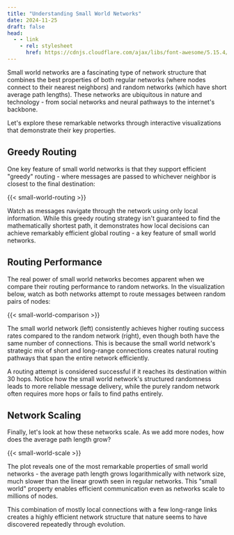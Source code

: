 ```yaml
---
title: "Understanding Small World Networks"
date: 2024-11-25
draft: false
head:
  - - link
    - rel: stylesheet
      href: https://cdnjs.cloudflare.com/ajax/libs/font-awesome/5.15.4/css/all.min.css
---
```


Small world networks are a fascinating type of network structure that combines the best properties of both regular networks (where nodes connect to their nearest neighbors) and random networks (which have short average path lengths). These networks are ubiquitous in nature and technology - from social networks and neural pathways to the internet's backbone.

Let's explore these remarkable networks through interactive visualizations that demonstrate their key properties.

## Greedy Routing

One key feature of small world networks is that they support efficient "greedy" routing - where messages are passed to whichever neighbor is closest to the final destination:

{{< small-world-routing >}}

Watch as messages navigate through the network using only local information. While this greedy routing strategy isn't guaranteed to find the mathematically shortest path, it demonstrates how local decisions can achieve remarkably efficient global routing - a key feature of small world networks.

## Routing Performance

The real power of small world networks becomes apparent when we compare their routing performance to random networks. In the visualization below, watch as both networks attempt to route messages between random pairs of nodes:

{{< small-world-comparison >}}

The small world network (left) consistently achieves higher routing success rates compared to the random network (right), even though both have the same number of connections. This is because the small world network's strategic mix of short and long-range connections creates natural routing pathways that span the entire network efficiently.

A routing attempt is considered successful if it reaches its destination within 30 hops. Notice how the small world network's structured randomness leads to more reliable message delivery, while the purely random network often requires more hops or fails to find paths entirely.

## Network Scaling

Finally, let's look at how these networks scale. As we add more nodes, how does the average path length grow?

{{< small-world-scale >}}

The plot reveals one of the most remarkable properties of small world networks - the average path length grows logarithmically with network size, much slower than the linear growth seen in regular networks. This "small world" property enables efficient communication even as networks scale to millions of nodes.

This combination of mostly local connections with a few long-range links creates a highly efficient network structure that nature seems to have discovered repeatedly through evolution.
